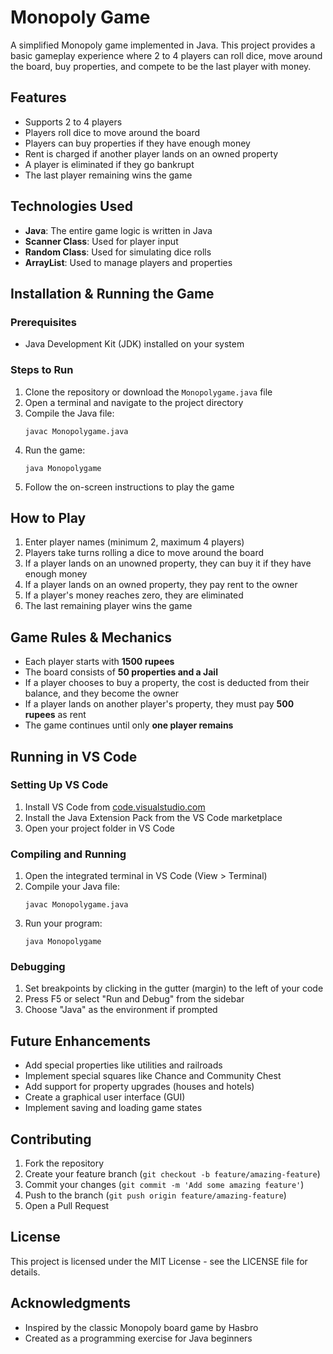 # Monopoly Game

A simplified Monopoly game implemented in Java. This project provides a basic gameplay experience where 2 to 4 players can roll dice, move around the board, buy properties, and compete to be the last player with money.

## Features

* Supports 2 to 4 players
* Players roll dice to move around the board
* Players can buy properties if they have enough money
* Rent is charged if another player lands on an owned property
* A player is eliminated if they go bankrupt
* The last player remaining wins the game

## Technologies Used

* **Java**: The entire game logic is written in Java
* **Scanner Class**: Used for player input
* **Random Class**: Used for simulating dice rolls
* **ArrayList**: Used to manage players and properties

## Installation & Running the Game

### Prerequisites

* Java Development Kit (JDK) installed on your system

### Steps to Run

1. Clone the repository or download the `Monopolygame.java` file
2. Open a terminal and navigate to the project directory
3. Compile the Java file:
   ```
   javac Monopolygame.java
   ```
4. Run the game:
   ```
   java Monopolygame
   ```
5. Follow the on-screen instructions to play the game

## How to Play

1. Enter player names (minimum 2, maximum 4 players)
2. Players take turns rolling a dice to move around the board
3. If a player lands on an unowned property, they can buy it if they have enough money
4. If a player lands on an owned property, they pay rent to the owner
5. If a player's money reaches zero, they are eliminated
6. The last remaining player wins the game

## Game Rules & Mechanics

* Each player starts with **1500 rupees**
* The board consists of **50 properties and a Jail**
* If a player chooses to buy a property, the cost is deducted from their balance, and they become the owner
* If a player lands on another player's property, they must pay **500 rupees** as rent
* The game continues until only **one player remains**

## Running in VS Code

### Setting Up VS Code

1. Install VS Code from [code.visualstudio.com](https://code.visualstudio.com/)
2. Install the Java Extension Pack from the VS Code marketplace
3. Open your project folder in VS Code

### Compiling and Running

1. Open the integrated terminal in VS Code (View > Terminal)
2. Compile your Java file:
   ```
   javac Monopolygame.java
   ```
3. Run your program:
   ```
   java Monopolygame
   ```

### Debugging

1. Set breakpoints by clicking in the gutter (margin) to the left of your code
2. Press F5 or select "Run and Debug" from the sidebar
3. Choose "Java" as the environment if prompted

## Future Enhancements

* Add special properties like utilities and railroads
* Implement special squares like Chance and Community Chest
* Add support for property upgrades (houses and hotels)
* Create a graphical user interface (GUI)
* Implement saving and loading game states

## Contributing

1. Fork the repository
2. Create your feature branch (`git checkout -b feature/amazing-feature`)
3. Commit your changes (`git commit -m 'Add some amazing feature'`)
4. Push to the branch (`git push origin feature/amazing-feature`)
5. Open a Pull Request

## License

This project is licensed under the MIT License - see the LICENSE file for details.

## Acknowledgments

* Inspired by the classic Monopoly board game by Hasbro
* Created as a programming exercise for Java beginners

